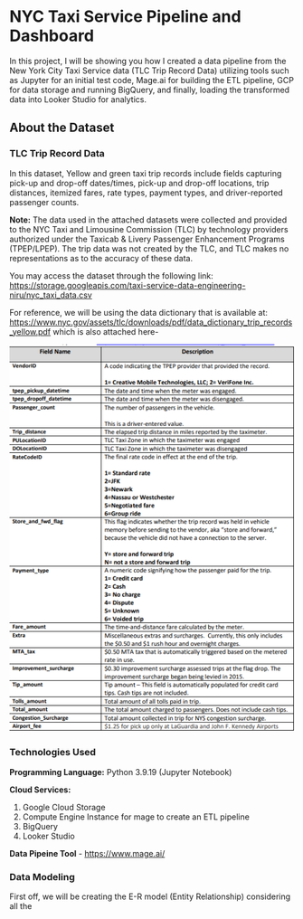 # NYC Taxi Service Pipeline and Dashboard

In this project, I will be showing you how I created a data pipeline from the New York City Taxi Service data (TLC Trip Record Data) utilizing tools such as Jupyter for an initial test code, Mage.ai for building the ETL pipeline, GCP for data storage and running BigQuery, and finally, loading the transformed data into Looker Studio for analytics. 

## About the Dataset 

### TLC Trip Record Data

In this dataset, Yellow and green taxi trip records include fields capturing pick-up and drop-off dates/times, pick-up and drop-off locations, trip distances, itemized fares, rate types, payment types, and driver-reported passenger counts. 

__Note:__ The data used in the attached datasets were collected and provided to the NYC Taxi and Limousine Commission (TLC) by technology providers authorized under the Taxicab & Livery Passenger Enhancement Programs (TPEP/LPEP). The trip data was not created by the TLC, and TLC makes no representations as to the accuracy of these data.

You may access the dataset through the following link: https://storage.googleapis.com/taxi-service-data-engineering-niru/nyc_taxi_data.csv 

For reference, we will be using the data dictionary that is available at: https://www.nyc.gov/assets/tlc/downloads/pdf/data_dictionary_trip_records_yellow.pdf which is also attached here-

![Alt text](https://github.com/ruru-lyy/NYC-Taxi-Service-Pipeline/blob/main/data_dict.png)

### Technologies Used

__Programming Language:__ Python 3.9.19 (Jupyter Notebook)

__Cloud Services:__
1. Google Cloud Storage
2. Compute Engine Instance for mage to create an ETL pipeline
3. BigQuery
4. Looker Studio

__Data Pipeine Tool__ - https://www.mage.ai/

### Data Modeling 

First off, we will be creating the E-R model (Entity Relationship) considering all the 






